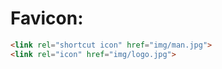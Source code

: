 # Favicon:

~~~html
<link rel="shortcut icon" href="img/man.jpg">
<link rel="icon" href="img/logo.jpg">
~~~
